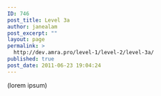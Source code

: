 ```yaml
---
ID: 746
post_title: Level 3a
author: janealam
post_excerpt: ""
layout: page
permalink: >
  http://dev.amra.pro/level-1/level-2/level-3a/
published: true
post_date: 2011-06-23 19:04:24
---
```

(lorem ipsum)